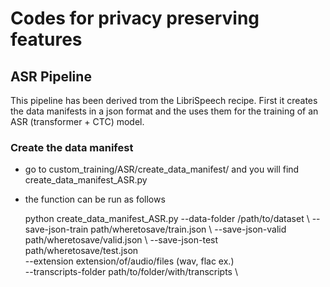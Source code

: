 # Codes for privacy preserving features

## ASR Pipeline 
This pipeline has been derived trom the LibriSpeech recipe. First it creates the data manifests in a json format and the uses them for the training of an ASR (transformer + CTC) model.

### Create the data manifest

- go to custom_training/ASR/create_data_manifest/ and you will find create_data_manifest_ASR.py
- the function can be run as follows 

   python create_data_manifest_ASR.py --data-folder /path/to/dataset \ 
                                      --save-json-train path/wheretosave/train.json \ 
                                      --save-json-valid path/wheretosave/valid.json \ 
                                      --save-json-test  path/wheretosave/test.json \
                                      --extension extension/of/audio/files (wav, flac ex.) \
                                      --transcripts-folder path/to/folder/with/transcripts \
